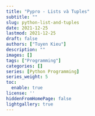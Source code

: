 ```yaml
---
title: "Pypro - Lists và Tuples"
subtitle: ""
slug: python-list-and-tuples
date: 2021-12-25
lastmod: 2021-12-25
draft: false
authors: ["Tuyen Kieu"]
description: ""
images: []
tags: ["Programming"]
categories: []
series: [Python Programming]
series_weight: 5
toc:
  enable: true
license: ''  
hiddenFromHomePage: false
lightgallery: true
---
```


<!--more-->